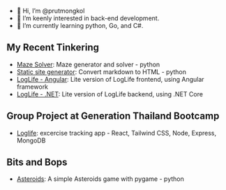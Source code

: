 - 👋 Hi, I’m @prutmongkol
- 👀 I’m keenly interested in back-end development.
- 🌱 I’m currently learning python, Go, and C#.

## My Recent Tinkering
- [Maze Solver](https://github.com/prutmongkol/maze-gen-solver): Maze generator and solver - python
- [Static site generator](https://github.com/prutmongkol/static-site-gen): Convert markdown to HTML - python
- [LogLife - Angular](https://github.com/prutmongkol/loglife-angular-frontend): Lite version of LogLife frontend, using Angular framework
- [LogLife - .NET](https://github.com/prutmongkol/loglife-dotnet-backend): Lite version of LogLife backend, using .NET Core

## Group Project at Generation Thailand Bootcamp
- [Loglife](https://github.com/JSD6G8/frontend): excercise tracking app - React, Tailwind CSS, Node, Express, MongoDB

## Bits and Bops
- [Asteroids](https://github.com/prutmongkol/asteroids): A simple Asteroids game with pygame - python

<!---
- 💞️ I’m looking to collaborate on ...
- 📫 How to reach me ...
- 😄 Pronouns: ...
- ⚡ Fun fact: ...
--->
<!---
prutmongkol/prutmongkol is a ✨ special ✨ repository because its `README.md` (this file) appears on your GitHub profile.
You can click the Preview link to take a look at your changes.
--->
